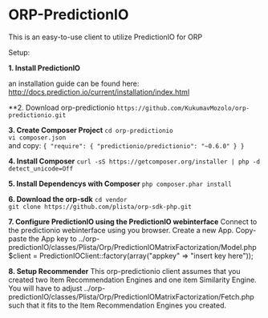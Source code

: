 ORP-PredictionIO
================

This is an easy-to-use client to utilize PredictionIO for ORP


Setup:

**1. Install PredictionIO**

an installation guide can be found here: http://docs.prediction.io/current/installation/index.html

**2. Download orp-predictionio
`https://github.com/KukumavMozolo/orp-predictionio.git`<br>


**3. Create Composer Project**
`cd orp-predictionio`<br>
`vi composer.json`<br>
and copy:
`{
    "require": {
        "predictionio/predictionio": "~0.6.0"
    }
}`<br>

**4. Install Composer**
`curl -sS https://getcomposer.org/installer | php -d detect_unicode=Off`<br>

**5. Install Dependencys with Composer**
`php composer.phar install`<br>

**6. Download the orp-sdk**
`cd vendor`<br>
`git clone https://github.com/plista/orp-sdk-php.git`<br>

**7. Configure PredictionIO using the PredictionIO webinterface**
Connect to the predictionio webinterface using you browser.
Create a new App.
Copy-paste the App key to ../orp-predictionIO/classes/Plista/Orp/PredictionIOMatrixFactorization/Model.php
$client = PredictionIOClient::factory(array("appkey" => "insert key here"));

**8. Setup Recommender**
This orp-predictionio client assumes that you created two Item Recommendation Engines and one item Similarity Engine.
You will have to adjust  ../orp-predictionIO/classes/Plista/Orp/PredictionIOMatrixFactorization/Fetch.php
such that it fits to the Item Recommendation Engines you created.